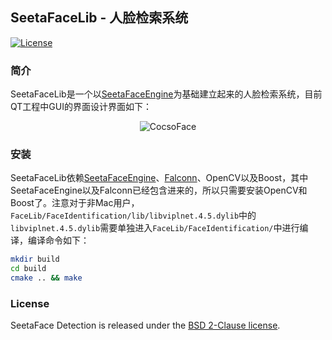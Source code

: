 ## SeetaFaceLib - 人脸检索系统

[![License](https://img.shields.io/badge/license-BSD-blue.svg)](../LICENSE)

### 简介

SeetaFaceLib是一个以[SeetaFaceEngine](https://github.com/seetaface/SeetaFaceEngine)为基础建立起来的人脸检索系统，目前QT工程中GUI的界面设计界面如下：

<p align="center"><img src="http://i300.photobucket.com/albums/nn17/willard-yuan/demo_zpsvuygqatm.png" alt="CocsoFace"/></p>


### 安装

SeetaFaceLib依赖[SeetaFaceEngine](https://github.com/seetaface/SeetaFaceEngine)、[Falconn](https://github.com/FALCONN-LIB/FALCONN)、OpenCV以及Boost，其中SeetaFaceEngine以及Falconn已经包含进来的，所以只需要安装OpenCV和Boost了。注意对于非Mac用户，`FaceLib/FaceIdentification/lib/libviplnet.4.5.dylib`中的`libviplnet.4.5.dylib`需要单独进入`FaceLib/FaceIdentification/`中进行编译，编译命令如下：

```sh
mkdir build
cd build
cmake .. && make
```


### License

SeetaFace Detection is released under the [BSD 2-Clause license](../LICENSE).